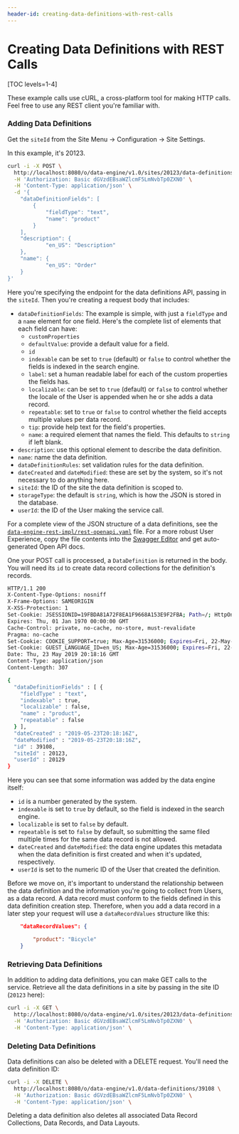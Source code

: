 ```yaml
---
header-id: creating-data-definitions-with-rest-calls
---
```


# Creating Data Definitions with REST Calls

[TOC levels=1-4]

These example calls use cURL, a cross-platform tool for making HTTP calls. Feel
free to use any REST client you're familiar with.

### Adding Data Definitions

Get the `siteId` from the Site Menu &rarr; Configuration &rarr; Site Settings.

In this example, it's 20123.

```sh
curl -i -X POST \
  http://localhost:8080/o/data-engine/v1.0/sites/20123/data-definitions \
  -H 'Authorization: Basic dGVzdEBsaWZlcmF5LmNvbTp0ZXN0' \
  -H 'Content-Type: application/json' \
  -d '{
    "dataDefinitionFields": [
        {
            "fieldType": "text",
            "name": "product"
        }
    ],
    "description": {
            "en_US": "Description"
    },
    "name": {
            "en_US": "Order"
    }
}'
```

Here you're specifying the endpoint for the data definitions API, passing in
the `siteId`. Then you're creating a request body that includes:

- `dataDefinitionFields`: The example is simple, with just a `fieldType` and a
    `name` element for one field. Here's the complete list of elements that each
    field can have:
    - `customProperties` <!-- DESCRIBE -->
    - `defaultValue`: provide a default value for a field. 
    - `id` <!-- is this a key that you can set yourself? Like the old
        DDMTemplateKey that could be configured in the UI? DESCRIBE --> 
    - `indexable` can be set to `true` (default)  or `false` to control whether the
        fields is indexed in the search engine.
    - `label`: set a human readable label for each of the custom properties the
        fields has.
    - `localizable`: can be set to `true` (default) or `false` to control
        whether the locale of the User is appended when he or she adds a data
        record.
    - `repeatable`: set to `true` or `false` to control whether the field
        accepts multiple values per data record.
    - `tip`: provide help text for the field's properties.
    - `name`: a required element that names the field. This defaults to `string`
        if left blank.
- `description`: use this optional element to describe the data definition.
- `name`: name the data definition.
- `dataDefinitionRules`: set validation rules for the data definition.
- `dateCreated` and `dateModified`: these are set by the system, so it's not
    necessary to do anything here.
- `siteId`: the ID of the site the data definition is scoped to.
- `storageType`: the default is `string`, which is how the JSON is stored in the
    database.
- `userId`: the ID of the User making the service call.

For a complete view of the JSON structure of a data definitions, see the
[`data-engine-rest-impl/rest-openapi.yaml`](https://github.com/liferay/liferay-portal/blob/7.2.x/modules/apps/data-engine/data-engine-rest-impl/rest-openapi.yaml)
file. For a more robust User Experience, copy the file contents into the [Swagger
Editor](https://editor.swagger.io/) and get auto-generated Open API docs. 

One your POST call is processed, a `DataDefinition` is returned in the body. You
will need its `id` to create data record collections for the definition's
records.

```sh
HTTP/1.1 200 
X-Content-Type-Options: nosniff
X-Frame-Options: SAMEORIGIN
X-XSS-Protection: 1
Set-Cookie: JSESSIONID=19FBDA81A72F8EA1F9668A153E9F2FBA; Path=/; HttpOnly
Expires: Thu, 01 Jan 1970 00:00:00 GMT
Cache-Control: private, no-cache, no-store, must-revalidate
Pragma: no-cache
Set-Cookie: COOKIE_SUPPORT=true; Max-Age=31536000; Expires=Fri, 22-May-2020 20:18:15 GMT; Path=/; HttpOnly
Set-Cookie: GUEST_LANGUAGE_ID=en_US; Max-Age=31536000; Expires=Fri, 22-May-2020 20:18:15 GMT; Path=/; HttpOnly
Date: Thu, 23 May 2019 20:18:16 GMT
Content-Type: application/json
Content-Length: 307

{
  "dataDefinitionFields" : [ {
    "fieldType" : "text",
    "indexable" : true,
    "localizable" : false,
    "name" : "product",
    "repeatable" : false
  } ],
  "dateCreated" : "2019-05-23T20:18:16Z",
  "dateModified" : "2019-05-23T20:18:16Z",
  "id" : 39108,
  "siteId" : 20123,
  "userId" : 20129
}
```

Here you can see that some information was added by the data engine itself:

- `id` is a number generated by the system.
- `indexable` is set to `true` by default, so the field is indexed in the search
    engine.
- `localizable` is set to `false` by default.
- `repeatable` is set to `false` by default, so submitting the same filed
    multiple times for the same data record is not allowed.
- `dateCreated` and `dateModified`: the data engine updates this metadata when
    the data definition is first created and when it's updated, respectively.
- `userId` is set to the numeric ID of the User that created the definition.

Before we move on, it's important to understand the relationship between the
data definition and the information you're going to collect from Users, as a
data record. A data record must conform to the fields defined in this data
definition creation step. Therefore, when you add a data record in a later step
your request will use a `dataRecordValues` structure like this:

```json
    "dataRecordValues": {

        "product": "Bicycle"
    }
```

### Retrieving Data Definitions

In addition to adding data definitions, you can make GET calls to the service.
Retrieve all the data definitions in a site by passing in the site ID (`20123`
here):

```sh
curl -i -X GET \
  http://localhost:8080/o/data-engine/v1.0/sites/20123/data-definitions \
  -H 'Authorization: Basic dGVzdEBsaWZlcmF5LmNvbTp0ZXN0' \
  -H 'Content-Type: application/json' \
```

### Deleting Data Definitions

Data definitions can also be deleted with a DELETE request. You'll need the data
definition ID:

```sh
curl -i -X DELETE \
  http://localhost:8080/o/data-engine/v1.0/data-definitions/39108 \
  -H 'Authorization: Basic dGVzdEBsaWZlcmF5LmNvbTp0ZXN0' \
  -H 'Content-Type: application/json' \
```

Deleting a data definition also deletes all associated Data Record Collections,
Data Records, and Data Layouts.
